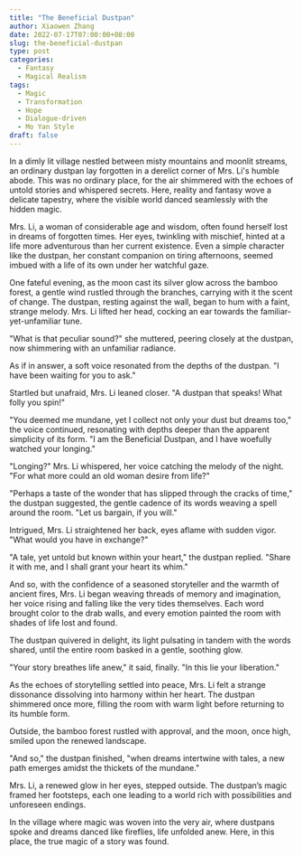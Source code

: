 ```yaml
---
title: "The Beneficial Dustpan"
author: Xiaowen Zhang
date: 2022-07-17T07:00:00+08:00
slug: the-beneficial-dustpan
type: post
categories:
  - Fantasy
  - Magical Realism
tags:
  - Magic
  - Transformation
  - Hope
  - Dialogue-driven
  - Mo Yan Style
draft: false
---
```


In a dimly lit village nestled between misty mountains and moonlit streams, an ordinary dustpan lay forgotten in a derelict corner of Mrs. Li's humble abode. This was no ordinary place, for the air shimmered with the echoes of untold stories and whispered secrets. Here, reality and fantasy wove a delicate tapestry, where the visible world danced seamlessly with the hidden magic.

Mrs. Li, a woman of considerable age and wisdom, often found herself lost in dreams of forgotten times. Her eyes, twinkling with mischief, hinted at a life more adventurous than her current existence. Even a simple character like the dustpan, her constant companion on tiring afternoons, seemed imbued with a life of its own under her watchful gaze.

One fateful evening, as the moon cast its silver glow across the bamboo forest, a gentle wind rustled through the branches, carrying with it the scent of change. The dustpan, resting against the wall, began to hum with a faint, strange melody. Mrs. Li lifted her head, cocking an ear towards the familiar-yet-unfamiliar tune.

"What is that peculiar sound?" she muttered, peering closely at the dustpan, now shimmering with an unfamiliar radiance.

As if in answer, a soft voice resonated from the depths of the dustpan. "I have been waiting for you to ask."

Startled but unafraid, Mrs. Li leaned closer. "A dustpan that speaks! What folly you spin!"

"You deemed me mundane, yet I collect not only your dust but dreams too," the voice continued, resonating with depths deeper than the apparent simplicity of its form. "I am the Beneficial Dustpan, and I have woefully watched your longing."

"Longing?" Mrs. Li whispered, her voice catching the melody of the night. "For what more could an old woman desire from life?"

"Perhaps a taste of the wonder that has slipped through the cracks of time," the dustpan suggested, the gentle cadence of its words weaving a spell around the room. "Let us bargain, if you will."

Intrigued, Mrs. Li straightened her back, eyes aflame with sudden vigor. "What would you have in exchange?"

"A tale, yet untold but known within your heart," the dustpan replied. "Share it with me, and I shall grant your heart its whim."

And so, with the confidence of a seasoned storyteller and the warmth of ancient fires, Mrs. Li began weaving threads of memory and imagination, her voice rising and falling like the very tides themselves. Each word brought color to the drab walls, and every emotion painted the room with shades of life lost and found.

The dustpan quivered in delight, its light pulsating in tandem with the words shared, until the entire room basked in a gentle, soothing glow.

"Your story breathes life anew," it said, finally. "In this lie your liberation."

As the echoes of storytelling settled into peace, Mrs. Li felt a strange dissonance dissolving into harmony within her heart. The dustpan shimmered once more, filling the room with warm light before returning to its humble form.

Outside, the bamboo forest rustled with approval, and the moon, once high, smiled upon the renewed landscape.

"And so," the dustpan finished, "when dreams intertwine with tales, a new path emerges amidst the thickets of the mundane."

Mrs. Li, a renewed glow in her eyes, stepped outside. The dustpan’s magic framed her footsteps, each one leading to a world rich with possibilities and unforeseen endings. 

In the village where magic was woven into the very air, where dustpans spoke and dreams danced like fireflies, life unfolded anew. Here, in this place, the true magic of a story was found.